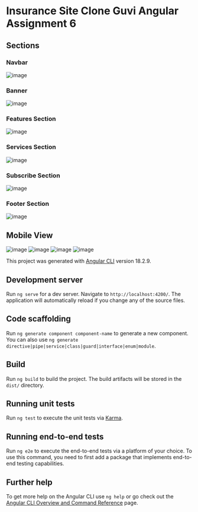 # Insurance Site Clone Guvi Angular Assignment 6

## Sections
### Navbar
![image](https://github.com/user-attachments/assets/d7c94130-3634-4b4e-935a-55bf76c8158a)

### Banner
![image](https://github.com/user-attachments/assets/f1eb915d-a032-45f4-8610-d8b588cddec2)

### Features Section
![image](https://github.com/user-attachments/assets/ce4995cb-4a93-4b06-8c4c-e9d6850936c4)

### Services Section
![image](https://github.com/user-attachments/assets/3366188d-557d-46c2-bd69-03f996cbd2d9)

### Subscribe Section
![image](https://github.com/user-attachments/assets/03c719cd-8753-4071-85ba-6be018a840c1)

### Footer Section
![image](https://github.com/user-attachments/assets/4914395d-6ad6-42c7-b8f7-8c0e3f4c3f3f)


## Mobile View
![image](https://github.com/user-attachments/assets/242ff857-7710-4445-a994-e687a3f323a2)
![image](https://github.com/user-attachments/assets/f2917e0f-8047-45a5-928c-16b4af16d95b)
![image](https://github.com/user-attachments/assets/d2547b9e-4d23-498a-b4db-4e8f6607fb5c)
![image](https://github.com/user-attachments/assets/69255339-87cf-48db-9f45-6732b07bff07)


This project was generated with [Angular CLI](https://github.com/angular/angular-cli) version 18.2.9.

## Development server

Run `ng serve` for a dev server. Navigate to `http://localhost:4200/`. The application will automatically reload if you change any of the source files.

## Code scaffolding

Run `ng generate component component-name` to generate a new component. You can also use `ng generate directive|pipe|service|class|guard|interface|enum|module`.

## Build

Run `ng build` to build the project. The build artifacts will be stored in the `dist/` directory.

## Running unit tests

Run `ng test` to execute the unit tests via [Karma](https://karma-runner.github.io).

## Running end-to-end tests

Run `ng e2e` to execute the end-to-end tests via a platform of your choice. To use this command, you need to first add a package that implements end-to-end testing capabilities.

## Further help

To get more help on the Angular CLI use `ng help` or go check out the [Angular CLI Overview and Command Reference](https://angular.dev/tools/cli) page.

